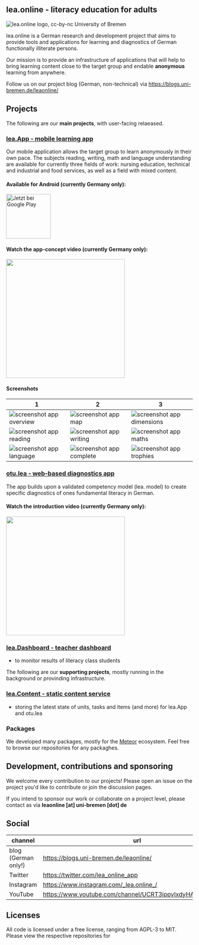 ## lea.online - literacy education for adults

![lea.online logo, cc-by-nc University of Bremen](https://raw.githubusercontent.com/leaonline/.github/tree/master/assets/images/logo-persons-1110x624.png)

<!--

**Here are some ideas to get you started:**

🙋‍♀️ A short introduction - what is your organization all about?
🌈 Contribution guidelines - how can the community get involved?
👩‍💻 Useful resources - where can the community find your docs? Is there anything else the community should know?
🍿 Fun facts - what does your team eat for breakfast?
🧙 Remember, you can do mighty things with the power of [Markdown](https://docs.github.com/github/writing-on-github/getting-started-with-writing-and-formatting-on-github/basic-writing-and-formatting-syntax)
-->

lea.online is a German research and development project that aims to provide tools and applications for learning and diagnostics of German functionally illiterate persons.

Our mission is to provide an infrastructure of applications that will help to bring learning content close to the target group and endable **anonymous** learning from anywhere.

Follow us on our project blog (German, non-technical) via https://blogs.uni-bremen.de/leaonline/

## Projects

The following are our **main projects**, with user-facing relaeased.

### [lea.App - mobile learning app](https://github.com/leaonline/leaonline-app)

Our mobile application allows the target group to learn anonymously in their own
pace. The subjects reading, writing, math and language understanding are available for
currently three fields of work: nursing education, technical and industrial and food services,
as well as a field with mixed content. 

#### Available for Android (currently Germany only):

<a href='https://play.google.com/store/apps/details?id=com.testCompany.leaonline&pli=1&pcampaignid=pcampaignidMKT-Other-global-all-co-prtnr-py-PartBadge-Mar2515-1'>
    <img alt='Jetzt bei Google Play' src='https://play.google.com/intl/en_us/badges/static/images/badges/de_badge_web_generic.png' height="120"/>
</a>

#### Watch the app-concept video (currently Germany only):

<a href="https://player.vimeo.com/video/665303123?h=87bef22a04&dnt=1&app_id=122963">
  <img src="https://i.vimeocdn.com/video/1346642693-9a994b87735ebfc3d6d6286607445432848f3fcf3e0490fb5d030b9c66707ae0-d_640" height="320" />
</a>

#### Screenshots

| 1                                                             | 2                                                             | 3                                                                 |
|---------------------------------------------------------------|---------------------------------------------------------------|-------------------------------------------------------------------|
| ![screenshot app overview](https://raw.githubusercontent.com/leaonline/.github/tree/master/assets/images/app-overview.png) | ![screenshot app map](https://raw.githubusercontent.com/leaonline/.github/tree/master/assets/images/app-map.png)           | ![screenshot app dimensions](https://raw.githubusercontent.com/leaonline/.github/tree/master/assets/images/app-dimensions.png) |
| ![screenshot app reading](https://raw.githubusercontent.com/leaonline/.github/tree/master/assets/images/app-reading.png)   | ![screenshot app writing](https://raw.githubusercontent.com/leaonline/.github/tree/master/assets/images/app-writing.png)   | ![screenshot app maths](https://raw.githubusercontent.com/leaonline/.github/tree/master/assets/images/app-maths.png)           |
| ![screenshot app language](https://raw.githubusercontent.com/leaonline/.github/tree/master/assets/images/app-lang.png)     | ![screenshot app complete](https://raw.githubusercontent.com/leaonline/.github/tree/master/assets/images/app-complete.png) | ![screenshot app trophies](https://raw.githubusercontent.com/leaonline/.github/tree/master/assets/images/app-trophy.png)       |

### [otu.lea - web-based diagnostics app](https://github.com/leaonline/leaonline-otulea)

The app builds upon a validated competency model (lea. model) to create specific 
diagnostics of ones fundamental literacy in German.

#### Watch the introduction video (currently Germany only):

<a href="https://player.vimeo.com/video/665282733?h=c0d781c8d5&dnt=1&app_id=122963">
  <img src="https://i.vimeocdn.com/video/1346662089-d9d441b250393331c68c6108c4bed52976ca23a37cd703a1c9d95e0c1eea376e-d_640" height="320">
</a>

### [lea.Dashboard - teacher dashboard](https://github.com/leaonline/leaonline-teacher)

- to monitor results of literacy class students

The following are our **supporting projects**, mostly running in the background or provinding infrastructure.

### [lea.Content - static content service](https://github.com/leaonline/leaonline-content)

- storing the latest state of units, tasks and items (and more) for lea.App and otu.lea

### Packages

We developed many packages, mostly for the [Meteor](https://meteor.com) ecosystem.
Feel free to browse our repositories for any packaghes.

## Development, contributions and sponsoring

We welcome every contribution to our projects!
Please open an issue on the project you'd like to contribute or
join the discussion pages.

If you intend to sponsor our work or collaborate on a project level, please
contact as via **leaonline [at] uni-bremen [dot] de**

## Social

| channel             | url                                    | short           |
|---------------------|----------------------------------------|-----------------|
| blog (German only!) | https://blogs.uni-bremen.de/leaonline/ ||
| Twitter             | https://twitter.com/lea_online_app     | @lea_online_app |
| Instagram           | https://www.instagram.com/_lea.online_/   | @\_lea.online\_ |
| YouTube             | https://www.youtube.com/channel/UCRT3ippvIxdyHAsaNfU4nJw#   |  |

## Licenses

All code is licensed under a free license, ranging from AGPL-3 to MIT. Please view the respective repositories for 


